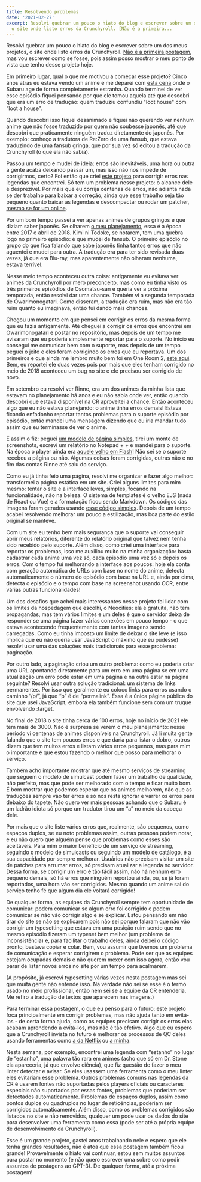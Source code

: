 ```yaml
---
title: Resolvendo problemas
date: '2021-02-27'
excerpt: Resolvi quebrar um pouco o hiato do blog e escrever sobre um dos meus projetos,
  o site onde listo erros da Crunchyroll. [Não é a primeira...
---
```




Resolvi quebrar um pouco o hiato do blog e escrever sobre um dos meus projetos, o site onde listo erros da Crunchyroll. [Não é a primeira postagem](https://qgustavor.tk/erros-da-cr/), mas vou escrever como se fosse, pois assim posso mostrar o meu ponto de vista que tenho desse projeto hoje.

Em primeiro lugar, qual o que me motivou a começar esse projeto? Cinco anos atrás eu estava vendo um anime e me deparei com [esta cena](https://i.imgur.com/XmeY4ux.png) onde o Subaru age de forma completamente estranha. Quando terminei de ver esse episódio fiquei pensando por que ele tomou aquela até que descobri que era um erro de tradução: quem traduziu confundiu "loot house" com “loot a house”.

Quando descobri isso fiquei desanimado e fiquei não querendo ver nenhum anime que não fosse traduzido por quem não soubesse japonês, até que descobri que praticamente ninguém traduz diretamente do japonês. Por exemplo: conheço a tradutora de Re:Zero de uma fansub, que estava traduzindo de uma fansub gringa, que por sua vez só editou a tradução da Crunchyroll (o que ela não sabia).

Passou um tempo e mudei de ideia: erros são inevitáveis, uma hora ou outra a gente acaba deixando passar um, mas isso não nos impede de corrigirmos, certo? Foi então que criei [este projeto](https://qgustavor.github.io/fixed-subtitles/) para corrigir erros nas legendas que encontrei. Só tem um problema nesse projeto: o alcance dele é desprezível. Por mais que eu corrija centenas de erros, não adianta nada se der trabalho para baixar a correção, ainda que esse trabalho seja tão pequeno quanto baixar as legendas e descompactar ou rodar um patcher, [mesmo se for um online](https://github.com/qgustavor/patcher/).

Por um bom tempo passei a ver apenas animes de grupos gringos e que diziam saber japonês. Se olharem [o meu planejamento](https://qgustavor.github.io/stats/planning/), essa é a época entre 2017 e abril de 2018. Kimi ni Todoke, se notarem, tem uma quebra logo no primeiro episódio: é que mudei de fansub. O primeiro episódio no grupo do que fica falando que sabe japonês tinha tantos erros que não aguentei e mudei para outra. A tradução era para ter sido revisada duas vezes, já que era Blu-ray, mas aparentemente não olharam nenhuma, estava terrível.

Nesse meio tempo aconteceu outra coisa: antigamente eu evitava ver animes da Crunchyroll por mero preconceito, mas como eu tinha visto os três primeiros episódios de Osomatsu-san e queria ver a próxima temporada, então resolvi dar uma chance. Também vi a segunda temporada de Owarimonogatari. Como disseram, a tradução era ruim, mas não era tão ruim quanto eu imaginava, então fui dando mais chances.

Chegou um momento em que pensei em corrigir os erros da mesma forma que eu fazia antigamente. Até cheguei a corrigir os erros que encontrei em Owarimonogatari e postar no repositório, mas depois de um tempo me avisaram que eu poderia simplesmente reportar para o suporte. No início eu consegui me comunicar bem com o suporte, mas depois de um tempo peguei o jeito e eles foram corrigindo os erros que eu reportava. Um dos primeiros e que ainda me lembro muito bem foi em One Room 2, [este aqui](https://erros-da-cr.neocities.org/p/#VIM95W). Bem, eu reportei ele duas vezes pois por mais que eles tenham corrigido no meio de 2018 aconteceu um bug no site e ele precisou ser corrigido de novo.

Em setembro eu resolvi ver Rinne, era um dos animes da minha lista que estavam no planejamento há anos e eu não sabia onde ver, então quando descobri que estava disponível na CR aproveitei a chance. Então aconteceu algo que eu não estava planejando: o anime tinha erros demais! Estava ficando enfadonho reportar tantos problemas para o suporte episódio por episódio, então mandei uma mensagem dizendo que eu iria mandar tudo assim que eu terminasse de ver o anime.

E assim o fiz: peguei [um modelo de página simples](http://bettermotherfuckingwebsite.com/), tirei um monte de screenshots, escrevi um relatório no Notepad + + e mandei para o suporte. Na época o player ainda era [aquele velho em Flash](https://i.imgur.com/NhxGdtN.png)! Não sei se o suporte recebeu a página ou não. Algumas coisas foram corrigidas, outras não e no fim das contas Rinne até saiu do serviço.

Como eu já tinha feio uma página, resolvi me organizar e fazer algo melhor: transformei a página estática em um site. Criei alguns limites para mim mesmo: tentar o site e a interface leves, simples, focando na funcionalidade, não na beleza. O sistema de templates é o velho EJS (nada de React ou Vue) e a formatação ficou sendo Markdown. Os códigos das imagens foram gerados usando [esse código simples](https://github.com/qgustavor/generic-speck/blob/master/readme.md). Depois de um tempo acabei resolvendo melhorar um pouco a estilização, mas boa parte do estilo original se manteve.

Com um site eu tenho bem mais segurança que o suporte vai conseguir abrir meus relatórios, diferente do relatório original que talvez nem tenha sido recebido pelo suporte. Além disso, como criei uma interface para reportar os problemas, isso me auxiliou muito na minha organização: basta cadastrar cada anime uma vez só, cada episódio uma vez só e depois os erros. Com o tempo fui melhorando a interface aos poucos: hoje ela conta com geração automática de URLs com base no nome do anime, detecta automaticamente o número do episódio com base na URL e, ainda por cima, detecta o episódio e o tempo com base na screenshot usando OCR, entre várias outras funcionalidades!

Um dos desafios que achei mais interessantes nesse projeto foi lidar com os limites da hospedagem que escolhi, o Neocities: ela é gratuita, não tem propagandas, mas tem vários limites e um deles é que o servidor deixa de responder se uma página fazer várias conexões em pouco tempo - o que estava acontecendo frequentemente com tantas imagens sendo carregadas. Como eu tinha imposto um limite de deixar o site leve (e isso implica que eu não queria usar JavaScript o máximo que eu pudesse) resolvi usar uma das soluções mais tradicionais para esse problema: paginação.

Por outro lado, a paginação criou um outro problema: como eu poderia criar uma URL apontando diretamente para um erro em uma página se em uma atualização um erro pode estar em uma página e na outra estar na página seguinte? Resolvi usar outra solução tradicional: um sistema de links permanentes. Por isso que geralmente eu coloco links para erros usando o caminho “/p/”, já que “p” é de “permalink”. Essa é a única página pública do site que usei JavaScript, embora ela também funcione sem com um truque envolvendo :target.

No final de 2018 o site tinha cerca de 100 erros, hoje no início de 2021 ele tem mais de 3000. Não é surpresa se verem o meu planejamento: nesse período vi centenas de animes disponíveis na Crunchyroll. Já li muita gente falando que o site tem poucos erros e que daria para listar o dobro, outros dizem que tem muitos erros e listam vários erros pequenos, mas para mim o importante é que estou fazendo o melhor que posso para melhorar o serviço.

Também acho importante mostrar que até mesmo serviços de streaming que seguem o modelo de simulcast podem fazer um trabalho de qualidade, não perfeito, mas que pode ser melhorado com o tempo e ficar muito bom. É bom mostrar que podemos esperar que os animes melhorem, não que as traduções sempre vão ter erros e só nos resta ignorar e varrer os erros para debaixo do tapete. Não quero ver mais pessoas achando que o Subaru é um ladrão idiota só porque um tradutor tirou um “a” no meio da cabeça dele.

Por mais que o site liste vários erros que, realmente, são pequenos, como espaços duplos, se eu noto problemas assim, outras pessoas podem notar, e eu não quero que alguém pense que problemas como esses são aceitáveis. Para mim o maior benefício de um serviço de streaming, seguindo o modelo de simulcasts ou seguindo um modelo de catálogo, é a sua capacidade por sempre melhorar. Usuários não precisam visitar um site de patches para arrumar erros, só precisam atualizar a legenda no servidor. Dessa forma, se corrigir um erro é tão fácil assim, não há nenhum erro pequeno demais, só há erros que ninguém reportou ainda, ou, se já foram reportados, uma hora vão ser corrigidos. Mesmo quando um anime sai do serviço tenho fé que algum dia ele voltará corrigido!

De qualquer forma, as equipes da Crunchyroll sempre tem oportunidade de comunicar: podem comunicar se algum erro foi corrigido e podem comunicar se não vão corrigir algo e se explicar. Estou pensando em não tirar do site se não se explicarem pois não sei porque falaram que não vão corrigir um typesetting que estava em uma posição ruim sendo que no mesmo episódio fizeram um typeset bem melhor (um problema de inconsistência) e, para facilitar o trabalho deles, ainda deixei o código pronto, bastava copiar e colar. Bem, vou assumir que tivemos um problema de comunicação e esperar corrigirem o problema. Pode ser que as equipes estejam ocupadas demais e não querem mexer com isso agora, então vou parar de listar novos erros no site por um tempo para acalmarem.

(A propósito, já escrevi typesetting várias vezes nesta postagem mas sei que muita gente não entende isso. Na verdade não sei se esse é o termo usado no meio profissional, então nem sei se a equipe da CR entenderia. Me refiro a tradução de textos que aparecem nas imagens.)

Para terminar essa postagem, o que eu penso para o futuro: este projeto foca principalmente em corrigir problemas, mas não ajuda tanto em evitá-los - de certa forma ajuda, como as equipes precisam corrigir os erros elas acabam aprendendo a evitá-los, mas não é tão efetivo. Algo que eu espero que a Crunchyroll invista no futuro é melhorar os processos de QC deles usando ferramentas como [a da Netflix](https://partnerhelp.netflixstudios.com/hc/en-us/articles/115000353211-Introduction-to-Netflix-Quality-Control-QC-) ou [a minha](https://qgustavor.tk/linter/).

Nesta semana, por exemplo, encontrei uma legenda com “estanho” no lugar de “estanho”, uma palavra tão rara em animes (acho que só em Dr. Stone ela apareceria, já que envolve ciência), que fiz questão de fazer o meu linter detectar e avisar. Se eles usassem uma ferramenta como o meu linter eles evitariam esse problema. Outros problemas comuns nas legendas da CR é usarem fontes não suportadas pelos players oficiais ou caracteres especiais não suportados por essas fontes, problemas que poderiam ser detectados automaticamente. Problemas de espaços duplos, assim como pontos duplos ou quadruplos no lugar de reticências, poderiam ser corrigidos automaticamente. Além disso, como os problemas corrigidos são listados no site e não removidos, qualquer um pode usar os dados do site para desenvolver uma ferramenta como essa (pode ser até a própria equipe de desenvolvimento da Crunchyroll).

Esse é um grande projeto, gastei anos trabalhando nele e espero que ele tenha grandes resultados, não é atoa que essa postagem também ficou grande! Provavelmente o hiato vai continuar, estou sem muitos assuntos para postar no momento (e não quero escrever uma sobre como pedir assuntos de postagens ao GPT-3). De qualquer forma, até a próxima postagem!
